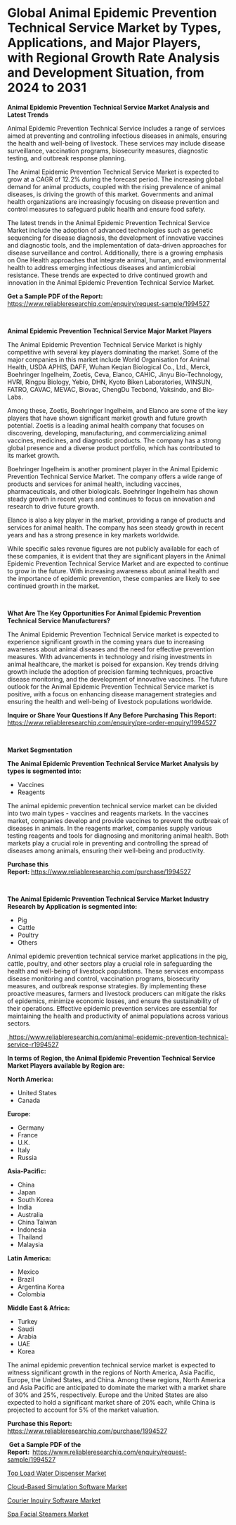 <p><h1>Global Animal Epidemic Prevention Technical Service Market by Types, Applications, and Major Players, with Regional Growth Rate Analysis and Development Situation, from 2024 to 2031</h1></p><p><strong>Animal Epidemic Prevention Technical Service Market Analysis and Latest Trends</strong></p>
<p><p>Animal Epidemic Prevention Technical Service includes a range of services aimed at preventing and controlling infectious diseases in animals, ensuring the health and well-being of livestock. These services may include disease surveillance, vaccination programs, biosecurity measures, diagnostic testing, and outbreak response planning.</p><p>The Animal Epidemic Prevention Technical Service Market is expected to grow at a CAGR of 12.2% during the forecast period. The increasing global demand for animal products, coupled with the rising prevalence of animal diseases, is driving the growth of this market. Governments and animal health organizations are increasingly focusing on disease prevention and control measures to safeguard public health and ensure food safety.</p><p>The latest trends in the Animal Epidemic Prevention Technical Service Market include the adoption of advanced technologies such as genetic sequencing for disease diagnosis, the development of innovative vaccines and diagnostic tools, and the implementation of data-driven approaches for disease surveillance and control. Additionally, there is a growing emphasis on One Health approaches that integrate animal, human, and environmental health to address emerging infectious diseases and antimicrobial resistance. These trends are expected to drive continued growth and innovation in the Animal Epidemic Prevention Technical Service Market.</p></p>
<p><strong>Get a Sample PDF of the Report:&nbsp;</strong> <a href="https://www.reliableresearchiq.com/enquiry/request-sample/1994527">https://www.reliableresearchiq.com/enquiry/request-sample/1994527</a></p>
<p>&nbsp;</p>
<p><strong>Animal Epidemic Prevention Technical Service Major Market Players</strong></p>
<p><p>The Animal Epidemic Prevention Technical Service Market is highly competitive with several key players dominating the market. Some of the major companies in this market include World Organisation for Animal Health, USDA APHIS, DAFF, Wuhan Keqian Biological Co., Ltd., Merck, Boehringer Ingelheim, Zoetis, Ceva, Elanco, CAHIC, Jinyu Bio-Technology, HVRI, Ringpu Biology, Yebio, DHN, Kyoto Biken Laboratories, WINSUN, FATRO, CAVAC, MEVAC, Biovac, ChengDu Tecbond, Vaksindo, and Bio-Labs.</p><p>Among these, Zoetis, Boehringer Ingelheim, and Elanco are some of the key players that have shown significant market growth and future growth potential. Zoetis is a leading animal health company that focuses on discovering, developing, manufacturing, and commercializing animal vaccines, medicines, and diagnostic products. The company has a strong global presence and a diverse product portfolio, which has contributed to its market growth.</p><p>Boehringer Ingelheim is another prominent player in the Animal Epidemic Prevention Technical Service Market. The company offers a wide range of products and services for animal health, including vaccines, pharmaceuticals, and other biologicals. Boehringer Ingelheim has shown steady growth in recent years and continues to focus on innovation and research to drive future growth.</p><p>Elanco is also a key player in the market, providing a range of products and services for animal health. The company has seen steady growth in recent years and has a strong presence in key markets worldwide.</p><p>While specific sales revenue figures are not publicly available for each of these companies, it is evident that they are significant players in the Animal Epidemic Prevention Technical Service Market and are expected to continue to grow in the future. With increasing awareness about animal health and the importance of epidemic prevention, these companies are likely to see continued growth in the market.</p></p>
<p>&nbsp;</p>
<p><strong>What Are The Key Opportunities For Animal Epidemic Prevention Technical Service Manufacturers?</strong></p>
<p><p>The Animal Epidemic Prevention Technical Service market is expected to experience significant growth in the coming years due to increasing awareness about animal diseases and the need for effective prevention measures. With advancements in technology and rising investments in animal healthcare, the market is poised for expansion. Key trends driving growth include the adoption of precision farming techniques, proactive disease monitoring, and the development of innovative vaccines. The future outlook for the Animal Epidemic Prevention Technical Service market is positive, with a focus on enhancing disease management strategies and ensuring the health and well-being of livestock populations worldwide.</p></p>
<p><strong>Inquire or Share Your Questions If Any Before Purchasing This Report:</strong> <a href="https://www.reliableresearchiq.com/enquiry/pre-order-enquiry/1994527">https://www.reliableresearchiq.com/enquiry/pre-order-enquiry/1994527</a></p>
<p>&nbsp;</p>
<p><strong>Market Segmentation</strong></p>
<p><strong>The Animal Epidemic Prevention Technical Service Market Analysis by types is segmented into:</strong></p>
<p><ul><li>Vaccines</li><li>Reagents</li></ul></p>
<p><p>The animal epidemic prevention technical service market can be divided into two main types - vaccines and reagents markets. In the vaccines market, companies develop and provide vaccines to prevent the outbreak of diseases in animals. In the reagents market, companies supply various testing reagents and tools for diagnosing and monitoring animal health. Both markets play a crucial role in preventing and controlling the spread of diseases among animals, ensuring their well-being and productivity.</p></p>
<p><strong>Purchase this Report:&nbsp;</strong><a href="https://www.reliableresearchiq.com/purchase/1994527">https://www.reliableresearchiq.com/purchase/1994527</a></p>
<p>&nbsp;</p>
<p><strong>The Animal Epidemic Prevention Technical Service Market Industry Research by Application is segmented into:</strong></p>
<p><ul><li>Pig</li><li>Cattle</li><li>Poultry</li><li>Others</li></ul></p>
<p><p>Animal epidemic prevention technical service market applications in the pig, cattle, poultry, and other sectors play a crucial role in safeguarding the health and well-being of livestock populations. These services encompass disease monitoring and control, vaccination programs, biosecurity measures, and outbreak response strategies. By implementing these proactive measures, farmers and livestock producers can mitigate the risks of epidemics, minimize economic losses, and ensure the sustainability of their operations. Effective epidemic prevention services are essential for maintaining the health and productivity of animal populations across various sectors.</p></p>
<p><a href="https://www.reliableresearchiq.com/animal-epidemic-prevention-technical-service-r1994527">&nbsp;https://www.reliableresearchiq.com/animal-epidemic-prevention-technical-service-r1994527</a></p>
<p><strong>In terms of Region, the Animal Epidemic Prevention Technical Service Market Players available by Region are:</strong></p>
<p>
    <p> <strong> North America: </strong>
        <ul>
            <li>United States</li>
            <li>Canada</li>
        </ul>
        </p> 
    <p> <strong> Europe: </strong>
        <ul>
            <li>Germany</li>
            <li>France</li>
            <li>U.K.</li>
            <li>Italy</li>
            <li>Russia</li>
        </ul>
        </p> 
    <p> <strong> Asia-Pacific: </strong>
        <ul>
            <li>China</li>
            <li>Japan</li>
            <li>South Korea</li>
            <li>India</li>
            <li>Australia</li>
            <li>China Taiwan</li>
            <li>Indonesia</li>
            <li>Thailand</li>
            <li>Malaysia</li>
        </ul>
        </p> 
    <p> <strong> Latin America: </strong>
        <ul>
            <li>Mexico</li>
            <li>Brazil</li>
            <li>Argentina Korea</li>
            <li>Colombia</li>
        </ul>
        </p> 
    <p> <strong> Middle East & Africa: </strong>
        <ul>
            <li>Turkey</li>
            <li>Saudi</li>
            <li>Arabia</li>
            <li>UAE</li>
            <li>Korea</li>
        </ul>
    </p>
    </p>
<p><p>The animal epidemic prevention technical service market is expected to witness significant growth in the regions of North America, Asia Pacific, Europe, the United States, and China. Among these regions, North America and Asia Pacific are anticipated to dominate the market with a market share of 30% and 25%, respectively. Europe and the United States are also expected to hold a significant market share of 20% each, while China is projected to account for 5% of the market valuation.</p></p>
<p><strong>Purchase this Report: </strong><a href="https://www.reliableresearchiq.com/purchase/1994527">https://www.reliableresearchiq.com/purchase/1994527</a></p>
<p>&nbsp;<strong>Get a Sample PDF of the Report:&nbsp;&nbsp;</strong><a href="https://www.reliableresearchiq.com/enquiry/request-sample/1994527">https://www.reliableresearchiq.com/enquiry/request-sample/1994527</a></p>
<p><strong></strong></p>
<p><p><a href="https://medium.com/@nyahmertz1936/exploring-top-load-water-dispenser-market-dynamics-global-trends-and-future-growth-prospects-2024-4541226dbe00">Top Load Water Dispenser Market</a></p><p><a href="https://github.com/mauripalmi/Market-Research-Report-List-4/blob/main/cloud-based-simulation-software-market.md">Cloud-Based Simulation Software Market</a></p><p><a href="https://github.com/gulaimolin/Market-Research-Report-List-5/blob/main/courier-inquiry-software-market.md">Courier Inquiry Software Market</a></p><p><a href="https://medium.com/@neilrogers69/spa-facial-steamers-market-share-and-new-trends-analysis-by-its-type-application-end-use-and-3d9b22766b28">Spa Facial Steamers Market</a></p></p>